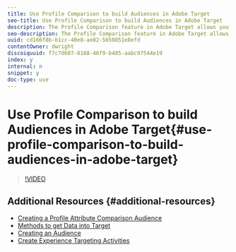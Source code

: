 ```yaml
---
title: Use Profile Comparison to build Audiences in Adobe Target
seo-title: Use Profile Comparison to build Audiences in Adobe Target
description: The Profile Comparison feature in Adobe Target allows you to compare two numeric profile values against each other when building an audience. This is extremely helpful if you are passing custom-built propensity scores into Target and want to personalize content based on the product with the highest propensity score.
seo-description: The Profile Comparison feature in Adobe Target allows you to compare two numeric profile values against each other when building an audience. This is extremely helpful if you are passing custom-built propensity scores into Target and want to personalize content based on the product with the highest propensity score.
uuid: cd166f8b-b1cc-40e8-ae82-5650851e8efd
contentOwner: dwright
discoiquuid: f7c7d607-8188-46f9-b485-aabc97544e19
index: y
internal: n
snippet: y
doc-type: use
---
```


# Use Profile Comparison to build Audiences in Adobe Target{#use-profile-comparison-to-build-audiences-in-adobe-target}

>[!VIDEO](https://video.tv.adobe.com/v/23218/?quality=12)

## Additional Resources {#additional-resources}

* [Creating a Profile Attribute Comparison Audience  
  ](https://marketing.adobe.com/resources/help/en_US/target/target/c_creating-a-profile-attribute-comparison-audience.html)
* [Methods to get Data into Target](https://marketing.adobe.com/resources/help/en_US/target/ov2/c_methods-to-get-data-into-target.html)
* [Creating an Audience](https://marketing.adobe.com/resources/help/en_US/target/target/t_create-audience.html)
* [Create Experience Targeting Activities](https://helpx.adobe.com/target/kt/using/experienceTargeting-feature-video-use.html)

